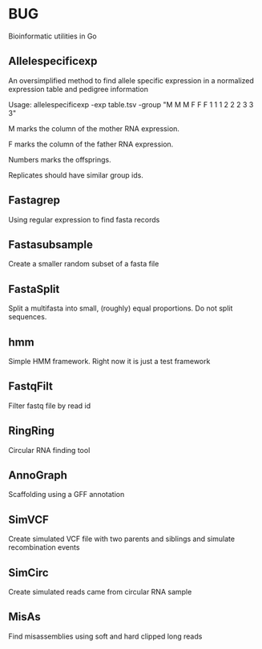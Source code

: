# BUG
Bioinformatic utilities in Go

## Allelespecificexp

An oversimplified method to find allele specific expression in a normalized expression table and pedigree information

Usage: allelespecificexp -exp table.tsv -group "M M M F F F 1 1 1 2 2 2 3 3 3"

M marks the column of the mother RNA expression.

F marks the column of the father RNA expression.

Numbers marks the offsprings.

Replicates should have similar group ids.

## Fastagrep

Using regular expression to find fasta records

## Fastasubsample

Create a smaller random subset of a fasta file

## FastaSplit

Split a multifasta into small, (roughly) equal proportions. Do not split sequences.

## hmm

Simple HMM framework. Right now it is just a test framework

## FastqFilt

Filter fastq file by read id

## RingRing

Circular RNA finding tool

## AnnoGraph

Scaffolding using a GFF annotation

## SimVCF

Create simulated VCF file with two parents and siblings and simulate recombination events

## SimCirc

Create simulated reads came from circular RNA sample

## MisAs

Find misassemblies using soft and hard clipped long reads
